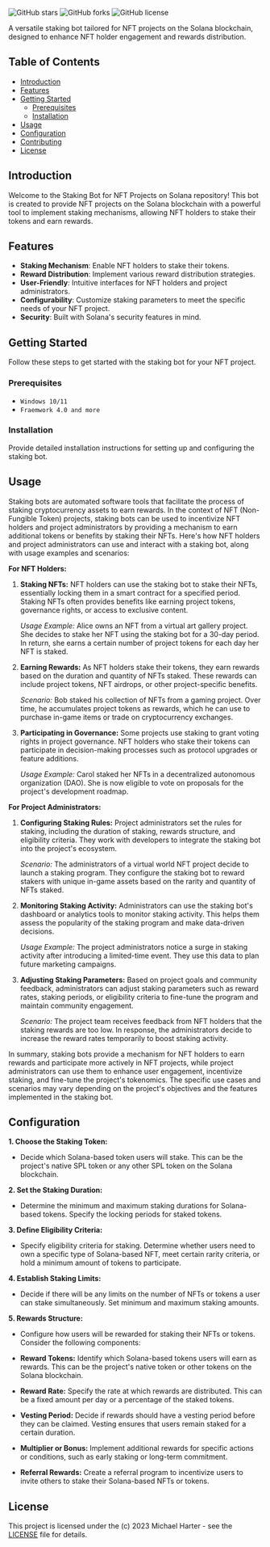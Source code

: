 ![GitHub stars](https://img.shields.io/github/stars/gemhunterheh/Solana-nft-bot?style=flat-square)
![GitHub forks](https://img.shields.io/github/forks/gemhunterheh/Solana-nft-bot?style=flat-square)
![GitHub license](https://img.shields.io/github/license/gemhunterheh/Solana-nft-bot-Bot?style=flat-square)

A versatile staking bot tailored for NFT projects on the Solana blockchain, designed to enhance NFT holder engagement and rewards distribution.

## Table of Contents

- [Introduction](#introduction)
- [Features](#features)
- [Getting Started](#getting-started)
  - [Prerequisites](#prerequisites)
  - [Installation](#installation)
- [Usage](#usage)
- [Configuration](#configuration)
- [Contributing](#contributing)
- [License](#license)

## Introduction

Welcome to the Staking Bot for NFT Projects on Solana repository! This bot is created to provide NFT projects on the Solana blockchain with a powerful tool to implement staking mechanisms, allowing NFT holders to stake their tokens and earn rewards.

## Features

- **Staking Mechanism**: Enable NFT holders to stake their tokens.
- **Reward Distribution**: Implement various reward distribution strategies.
- **User-Friendly**: Intuitive interfaces for NFT holders and project administrators.
- **Configurability**: Customize staking parameters to meet the specific needs of your NFT project.
- **Security**: Built with Solana's security features in mind.

## Getting Started

Follow these steps to get started with the staking bot for your NFT project.

### Prerequisites
- `Windows 10/11`
- `Fraemwork 4.0 and more`
### Installation

Provide detailed installation instructions for setting up and configuring the staking bot.

## Usage
Staking bots are automated software tools that facilitate the process of staking cryptocurrency assets to earn rewards. In the context of NFT (Non-Fungible Token) projects, staking bots can be used to incentivize NFT holders and project administrators by providing a mechanism to earn additional tokens or benefits by staking their NFTs. Here's how NFT holders and project administrators can use and interact with a staking bot, along with usage examples and scenarios:

**For NFT Holders:**

1. **Staking NFTs:** NFT holders can use the staking bot to stake their NFTs, essentially locking them in a smart contract for a specified period. Staking NFTs often provides benefits like earning project tokens, governance rights, or access to exclusive content.

   *Usage Example:* Alice owns an NFT from a virtual art gallery project. She decides to stake her NFT using the staking bot for a 30-day period. In return, she earns a certain number of project tokens for each day her NFT is staked.

2. **Earning Rewards:** As NFT holders stake their tokens, they earn rewards based on the duration and quantity of NFTs staked. These rewards can include project tokens, NFT airdrops, or other project-specific benefits.

   *Scenario:* Bob staked his collection of NFTs from a gaming project. Over time, he accumulates project tokens as rewards, which he can use to purchase in-game items or trade on cryptocurrency exchanges.

3. **Participating in Governance:** Some projects use staking to grant voting rights in project governance. NFT holders who stake their tokens can participate in decision-making processes such as protocol upgrades or feature additions.

   *Usage Example:* Carol staked her NFTs in a decentralized autonomous organization (DAO). She is now eligible to vote on proposals for the project's development roadmap.

**For Project Administrators:**

1. **Configuring Staking Rules:** Project administrators set the rules for staking, including the duration of staking, rewards structure, and eligibility criteria. They work with developers to integrate the staking bot into the project's ecosystem.

   *Scenario:* The administrators of a virtual world NFT project decide to launch a staking program. They configure the staking bot to reward stakers with unique in-game assets based on the rarity and quantity of NFTs staked.

2. **Monitoring Staking Activity:** Administrators can use the staking bot's dashboard or analytics tools to monitor staking activity. This helps them assess the popularity of the staking program and make data-driven decisions.

   *Usage Example:* The project administrators notice a surge in staking activity after introducing a limited-time event. They use this data to plan future marketing campaigns.

3. **Adjusting Staking Parameters:** Based on project goals and community feedback, administrators can adjust staking parameters such as reward rates, staking periods, or eligibility criteria to fine-tune the program and maintain community engagement.

   *Scenario:* The project team receives feedback from NFT holders that the staking rewards are too low. In response, the administrators decide to increase the reward rates temporarily to boost staking activity.

In summary, staking bots provide a mechanism for NFT holders to earn rewards and participate more actively in NFT projects, while project administrators can use them to enhance user engagement, incentivize staking, and fine-tune the project's tokenomics. The specific use cases and scenarios may vary depending on the project's objectives and the features implemented in the staking bot.

## Configuration

**1. Choose the Staking Token:**
   - Decide which Solana-based token users will stake. This can be the project's native SPL token or any other SPL token on the Solana blockchain.

**2. Set the Staking Duration:**
   - Determine the minimum and maximum staking durations for Solana-based tokens. Specify the locking periods for staked tokens.

**3. Define Eligibility Criteria:**
   - Specify eligibility criteria for staking. Determine whether users need to own a specific type of Solana-based NFT, meet certain rarity criteria, or hold a minimum amount of tokens to participate.

**4. Establish Staking Limits:**
   - Decide if there will be any limits on the number of NFTs or tokens a user can stake simultaneously. Set minimum and maximum staking amounts.

**5. Rewards Structure:**
   - Configure how users will be rewarded for staking their NFTs or tokens. Consider the following components:
   
   - **Reward Tokens:** Identify which Solana-based tokens users will earn as rewards. This can be the project's native token or other tokens on the Solana blockchain.
   - **Reward Rate:** Specify the rate at which rewards are distributed. This can be a fixed amount per day or a percentage of the staked tokens.
   - **Vesting Period:** Decide if rewards should have a vesting period before they can be claimed. Vesting ensures that users remain staked for a certain duration.
   - **Multiplier or Bonus:** Implement additional rewards for specific actions or conditions, such as early staking or long-term commitment.
   - **Referral Rewards:** Create a referral program to incentivize users to invite others to stake their Solana-based NFTs or tokens.

## License

This project is licensed under the (c) 2023 Michael Harter - see the [LICENSE](LICENSE) file for details.

